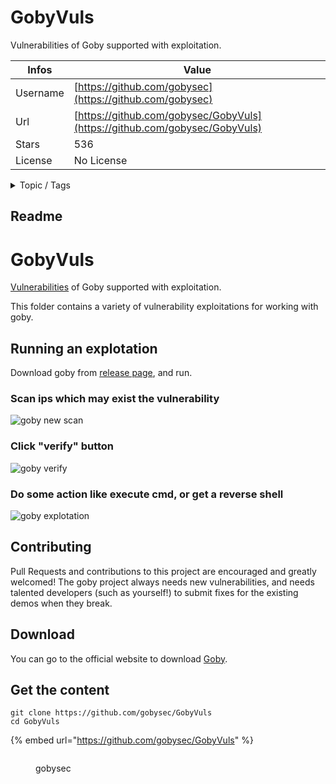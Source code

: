 # GobyVuls

Vulnerabilities of Goby supported with exploitation.

| Infos    | Value                                                              |
| -------- | -------------------------------------------------------------------|
| Username | [https://github.com/gobysec](https://github.com/gobysec) |
| Url      | [https://github.com/gobysec/GobyVuls](https://github.com/gobysec/GobyVuls)                                               |
| Stars    | 536                                                          |
| License  | No License                                                        |

<details>

<summary>Topic / Tags</summary>

* cve* cve-2020-11651* cve-2020-7247* cve-2020-7961* cve-2020-8515* cve-2021-1499* cve-2021-26855* cve-2021-27065* cve-2021-30128* cve-2021-34473* cve-2021-35464* cve-2022-1388* cve-2022-22947* cve-2022-22954* cve-2022-26133* exploit* explotation* goby* proxyshell* vulnerabilities

</details>

## Readme

# GobyVuls
[Vulnerabilities](vulnerability_list.md) of Goby supported with exploitation.

This folder contains a variety of vulnerability exploitations for working with goby. 

## Running an explotation
Download goby from [release page](https://github.com/gobysec/Goby/releases), and run.
### Scan ips which may exist the vulnerability
![goby new scan](./imgs/scan.png "goby new scan")
### Click "verify" button
![goby verify](./imgs/verify.png "goby verify")
### Do some action like execute cmd, or get a reverse shell
![goby explotation](./imgs/opensmtpd_rce_CVE-2020-7247.png "goby explotation")

## Contributing
Pull Requests and contributions to this project are encouraged and greatly welcomed! The goby project always needs new vulnerabilities, and needs talented developers (such as yourself!) to submit fixes for the existing demos when they break.

## Download

You can go to the official website to download [Goby](https://gobies.org/ "Goby").



## Get the content

```
git clone https://github.com/gobysec/GobyVuls
cd GobyVuls
```

{% embed url="https://github.com/gobysec/GobyVuls" %}

<figure><img src="https://avatars.githubusercontent.com/u/50955360?v=4" alt=""><figcaption><p>gobysec</p></figcaption></figure>
